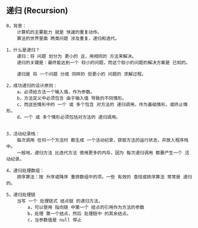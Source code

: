 ## 递归 (Recursion)
    0，背景：
        计算机的主要能力 就是 快速的重复动作。
        算法的世界里面 两类问题 涉及重复，递归和迭代。

    1，什么是递归？
        递归：将 问题 划分为 更小的 且，用相同的 方法来解决。
        递归的关键是：最终能达到一个 较小的问题，而这个较小的问题的解决方案是 已知的。

        递归是 将 一个问题 分成 同样的 但更小的 问题的 求解过程。

    2，成功递归的设计原则：
        a，必须给方法一个输入值，作为参数。
        b，方法定义中必须包含 由于输入值 导致的不同情形。
        c，而这些情形中的 一个 或 多个包含 对方法的 递归调用，作为基础情形，或终止情形。
        d，一个 或 多个情形必须包括对方法的 递归调用。


    3，活动纪录栈：
        每次调用 任何一个方法时 都生成 一个活动纪录，获取方法的运行状态，并放入程序栈中。
        一般地，递归方法 比迭代方法 使用更多的内存，因为 每次递归调用 都要产生一个 活动纪录。

    4，递归处理数组：
        排序算法：按 升序或降序 重排数组中的项。一些 有效的 查找或排序算法 常常是 递归的。

    5，递归处理链
        当写 一个 处理链式 结点链 的递归方法，
            a，可以使用 指向链 中第一个 结点的引用作为方法的参数
            b，处理 第一个结点，然后 处理链中 的其余结点。
            c，当参数值是 null 停止

